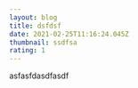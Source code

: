 ```yaml
---
layout: blog
title: dsfdsf
date: 2021-02-25T11:16:24.045Z
thumbnail: ssdfsa
rating: 1
---
```

asfasfdasdfasdf